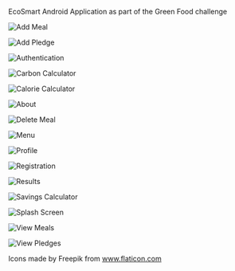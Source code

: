EcoSmart Android Application as part of the Green Food challenge

![Add Meal](READMEPictures/addMeals.png)

![Add Pledge](READMEPictures/addPledge.png)

![Authentication](READMEPictures/authenticationPage.png)

![Carbon Calculator](READMEPictures/carbonCalc.png)

![Calorie Calculator](READMEPictures/calorieCalc.png)

![About](READMEPictures/CO2about.png)

![Delete Meal](READMEPictures/deleteMeal.png)

![Menu](READMEPictures/menu.png)

![Profile](READMEPictures/profile.png)

![Registration](READMEPictures/registration.png)

![Results](READMEPictures/results.png)

![Savings Calculator](READMEPictures/savingsCalc.png)

![Splash Screen](READMEPictures/splash.png)

![View Meals](READMEPictures/viewMeals.png)

![View Pledges](READMEPictures/viewPledges.png)

Icons made by Freepik from www.flaticon.com